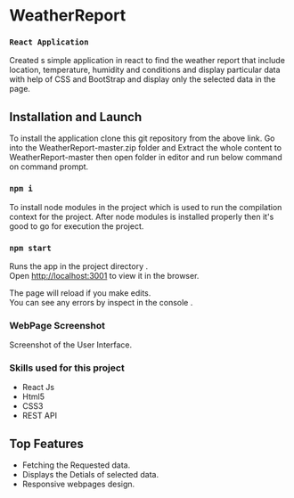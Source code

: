 # WeatherReport 

###  `React Application`

Created s simple application in react to find the weather report that include location, temperature, humidity and conditions and display particular data with help of CSS and BootStrap and display only the selected data in the page.


## Installation and Launch

To install the application clone this git repository from the above link.
Go into the WeatherReport-master.zip folder and Extract the whole content to WeatherReport-master then open folder in editor and run below command on command prompt.

### `npm i`

To install node modules in the project which is used to run the compilation context for the project. After node modules is installed properly then it's good to go for execution the project.

### `npm start`

Runs the app in the project directory .<br />
Open [http://localhost:3001](http://localhost:3001) to view it in the browser.

The page will reload if you make edits.<br />
You can see any errors by inspect in the console .

### WebPage Screenshot
Screenshot of the User Interface.



### Skills used for this project

* React Js
* Html5
* CSS3
* REST API

## Top Features
* Fetching the Requested data.
* Displays the Detials of selected data.
* Responsive webpages design.  
